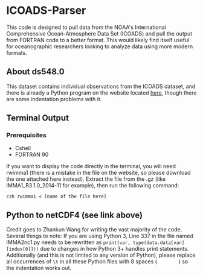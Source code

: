 # ICOADS-Parser

This code is designed to pull data from the NOAA's International Comprehensive Ocean-Atmosphere Data Set (ICOADS) and pull the output from FORTRAN code to a better format. This would likely find itself useful for oceanographic researchers looking to analyze data using more modern formats.

## About ds548.0
This dataset contains individual observations from the ICOADS dataset, and there is already a Python program on the website located [here](https://rda.ucar.edu/OS/web/datasets/d548000/software/ICOADS_IMMA12NetCDF_python.zip), though there are some indentation problems with it.

## Terminal Output

### Prerequisites
+ Cshell
+ FORTRAN 90

If you want to display the code directly in the terminal, you will need rwimma1 (there is a mistake in the file on the website, so please download the one attached here instead). Extract the file from the .gz (like IMMA1_R3.1.0_2014-11 for example), then run the following command:

```csh rwimma1 < [name of the file here]```

## Python to netCDF4 (see link above)

Credit goes to Zhankun Wang for writing the vast majority of the code. Several things to note: If you are using Python 3, Line 337 in the file named IMMA2nc1.py needs to be rewritten as ```print(var, type(data.data[var][index[0]]))``` due to changes in how Python 3+ handles print statements. Additionally (and this is not limited to any version of Python), please replace all occurrences of ```\t``` in all these Python files with 8 spaces (```        ```) so the indentation works out.
